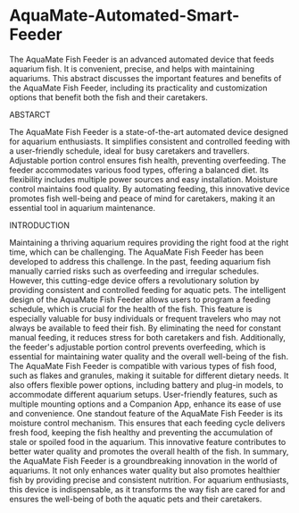 # AquaMate-Automated-Smart-Feeder
The AquaMate Fish Feeder is an advanced automated device that feeds aquarium fish. It is convenient, precise, and helps with maintaining aquariums. This abstract discusses the important features and benefits of the AquaMate Fish Feeder, including its practicality and customization options that benefit both the fish and their caretakers.

ABSTARCT

The AquaMate Fish Feeder is a state-of-the-art automated device designed for aquarium enthusiasts. It simplifies consistent and controlled feeding with a user-friendly schedule, ideal for busy caretakers and travellers. Adjustable portion control ensures fish health, preventing overfeeding. The feeder accommodates various food types, offering a balanced diet. Its flexibility includes multiple power sources and easy installation. Moisture control maintains food quality. By automating feeding, this innovative device promotes fish well-being and peace of mind for caretakers, making it an essential tool in aquarium maintenance.

INTRODUCTION

Maintaining a thriving aquarium requires providing the right food at the right time, which can be challenging. The AquaMate Fish Feeder has been developed to address this challenge. In the past, feeding aquarium fish manually carried risks such as overfeeding and irregular schedules. However, this cutting-edge device offers a revolutionary solution by providing consistent and controlled feeding for aquatic pets.
The intelligent design of the AquaMate Fish Feeder allows users to program a feeding schedule, which is crucial for the health of the fish. This feature is especially valuable for busy individuals or frequent travelers who may not always be available to feed their fish. By eliminating the need for constant manual feeding, it reduces stress for both caretakers and fish. Additionally, the feeder's adjustable portion control prevents overfeeding, which is essential for maintaining water quality and the overall well-being of the fish.
	The AquaMate Fish Feeder is compatible with various types of fish food, such as flakes and granules, making it suitable for different dietary needs. It also offers flexible power options, including battery and plug-in models, to accommodate different aquarium setups. User-friendly features, such as multiple mounting options and a Companion App, enhance its ease of use and convenience.
	One standout feature of the AquaMate Fish Feeder is its moisture control mechanism. This ensures that each feeding cycle delivers fresh food, keeping the fish healthy and preventing the accumulation of stale or spoiled food in the aquarium. This innovative feature contributes to better water quality and promotes the overall health of the fish.
In summary, the AquaMate Fish Feeder is a groundbreaking innovation in the world of aquariums. It not only enhances water quality but also promotes healthier fish by providing precise and consistent nutrition. For aquarium enthusiasts, this device is indispensable, as it transforms the way fish are cared for and ensures the well-being of both the aquatic pets and their caretakers.
